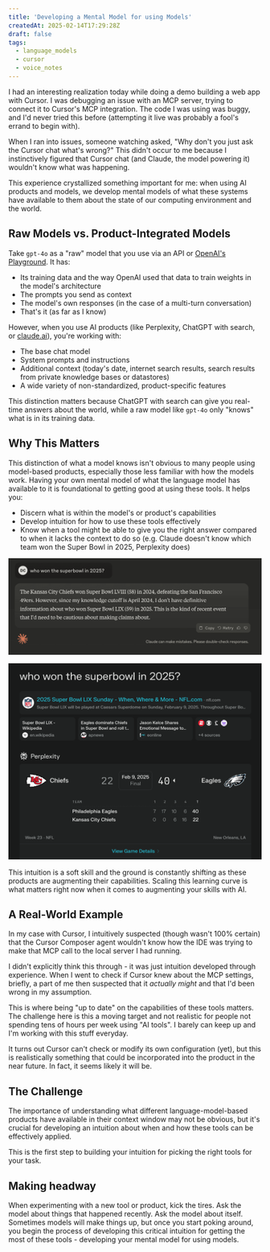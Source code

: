 ```yaml
---
title: 'Developing a Mental Model for using Models'
createdAt: 2025-02-14T17:29:28Z
draft: false
tags:
  - language_models
  - cursor
  - voice_notes
---
```


I had an interesting realization today while doing a demo building a web app with Cursor.
I was debugging an issue with an MCP server, trying to connect it to Cursor's MCP integration.
The code I was using was buggy, and I'd never tried this before (attempting it live was probably a fool's errand to begin with).

When I ran into issues, someone watching asked, "Why don't you just ask the Cursor chat what's wrong?"
This didn't occur to me because I instinctively figured that Cursor chat (and Claude, the model powering it) wouldn't know what was happening.

This experience crystallized something important for me: when using AI products and models, we develop mental models of what these systems have available to them about the state of our computing environment and the world.

## Raw Models vs. Product-Integrated Models

Take `gpt-4o` as a "raw" model that you use via an API or [OpenAI's Playground](https://platform.openai.com/playground).
It has:

- Its training data and the way OpenAI used that data to train weights in the model's architecture
- The prompts you send as context
- The model's own responses (in the case of a multi-turn conversation)
- That's it (as far as I know)

However, when you use AI products (like Perplexity, ChatGPT with search, or [claude.ai](https://claude.ai)), you're working with:

- The base chat model
- System prompts and instructions
- Additional context (today's date, internet search results, search results from private knowledge bases or datastores)
- A wide variety of non-standardized, product-specific features

This distinction matters because ChatGPT with search can give you real-time answers about the world, while a raw model like `gpt-4o` only "knows" what is in its training data.

## Why This Matters

This distinction of what a model knows isn't obvious to many people using model-based products, especially those less familiar with how the models work.
Having your own mental model of what the language model has available to it is foundational to getting good at using these tools.
It helps you:

- Discern what is within the model's or product's capabilities
- Develop intuition for how to use these tools effectively
- Know when a tool might be able to give you the right answer compared to when it lacks the context to do so (e.g. Claude doesn't know which team won the Super Bowl in 2025, Perplexity does)

![Screenshot of Claude 3.5 Sonnet's response about its knowledge cutoff date, showing transparency about what it does and doesn't know](images/claude.png)

![Screenshot of Perplexity's search results, showing the additional context gathered from internet search](images/perplexity.png)

This intuition is a soft skill and the ground is constantly shifting as these products are augmenting their capabilities.
Scaling this learning curve is what matters right now when it comes to augmenting your skills with AI.

## A Real-World Example

In my case with Cursor, I intuitively suspected (though wasn't 100% certain) that the Cursor Composer agent wouldn't know how the IDE was trying to make that MCP call to the local server I had running.

I didn't explicitly think this through - it was just intuition developed through experience.
When I went to check if Cursor knew about the MCP settings, briefly, a part of me then suspected that it _actually might_ and that I'd been wrong in my assumption.

This is where being "up to date" on the capabilities of these tools matters.
The challenge here is this a moving target and not realistic for people not spending tens of hours per week using "AI tools".
I barely can keep up and I'm working with this stuff everyday.

It turns out Cursor can't check or modify its own configuration (yet), but this is realistically something that could be incorporated into the product in the near future.
In fact, it seems likely it will be.

## The Challenge

The importance of understanding what different language-model-based products have available in their context window may not be obvious, but it's crucial for developing an intuition about when and how these tools can be effectively applied.

This is the first step to building your intuition for picking the right tools for your task.

## Making headway

When experimenting with a new tool or product, kick the tires.
Ask the model about things that happened recently.
Ask the model about itself.
Sometimes models will make things up, but once you start poking around, you begin the process of developing this critical intuition for getting the most of these tools - developing your mental model for using models.
